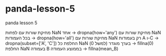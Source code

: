 # panda-lesson-5
panda lesson 5

מחיקת שורות עם לפחות NaN אחד → dropna(how='any')
מחיקת שורות עם NaN בכל העמודות → dropna(how='all')
מחיקת שורות עם NaN רק בעמודות A ו-C → dropna(subset=['A', 'C'])
החלפת כל NaN בערך מוגדר (למשל 0) → fillna(0)
החלפת NaN בעמודה B בממוצע העמודה → fillna(mean_B)
